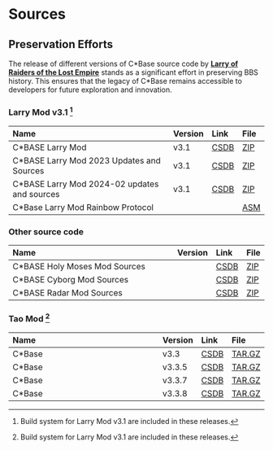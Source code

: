 <style>
    table th:first-of-type {
        width: 100%;
    }
    table th:nth-of-type(2) {
        width: 100%;
    }
    table th:nth-of-type(3) {
        width: 100%;
    }
    table th:nth-of-type(4) {
        width: 100%;
    }
</style>

#  Sources

## Preservation Efforts
The release of different versions of C\*Base source code by [**Larry of Raiders of the Lost Empire**](https://csdb.dk/scener/?id=7207) stands as a significant effort in preserving BBS history. This ensures that the legacy of C\*Base remains accessible to developers for future exploration and innovation.

### Larry Mod v3.1 [^1]
| Name                                          | Version | Link                                       | File                                                 |
| :-------------------------------------------- | :------ | :----------------------------------------- | :--------------------------------------------------- |
| C\*BASE Larry Mod                             | v3.1    | [CSDB](https://csdb.dk/release/?id=212357) | [ZIP](for-c64-128/cbase-larrymod.zip)                |
| C\*BASE Larry Mod 2023 Updates and Sources    | v3.1    | [CSDB](https://csdb.dk/release/?id=238025) | [ZIP](for-c64-128/cbaselarmod2023.zip)               |
| C\*BASE Larry Mod 2024-02 updates and sources | v3.1    | [CSDB](https://csdb.dk/release/?id=239293) | [ZIP](for-c64-128/cbase_larrymod_update_rainbow.zip) |
| C\*Base Larry Mod Rainbow Protocol            |         |                                            | [ASM](sources/rainbow_protocol_cb.asm)     |

### Other source code
| Name                           | Version | Link                                       | File                                           |
| :----------------------------- | :------ | :----------------------------------------- | :--------------------------------------------- |
| C\*BASE Holy Moses Mod Sources |         | [CSDB](https://csdb.dk/release/?id=200990) | [ZIP](sources/cbase-moses-mod96-sources.zip)   |
| C\*BASE Cyborg Mod Sources     |         | [CSDB](https://csdb.dk/release/?id=200939) | [ZIP](sources/cbase-cyborg-mod-%20sources.zip) |
| C\*BASE Radar Mod Sources      |         | [CSDB](https://csdb.dk/release/?id=200946) | [ZIP](sources/cbase-radarmod-sources.zip)      |

### Tao Mod [^1]
| Name   | Version | Link                                       | File                                        |
| :----- | :------ | :----------------------------------------- | :------------------------------------------ |
| C*Base | v3.3    | [CSDB](https://csdb.dk/release/?id=45545)  | [TAR.GZ](sources/cbase-3.3.4.tar.gz)        |
| C*Base | v3.3.5  | [CSDB](https://csdb.dk/release/?id=55798)  | [TAR.GZ](sources/cbase-3.3.5.tar.gz)        |
| C*Base | v3.3.7  | [CSDB](https://csdb.dk/release/?id=121416) | [TAR.GZ](sources/cbase-3.3.7-source.tar.gz) |
| C*Base | v3.3.8  | [CSDB](https://csdb.dk/release/?id=150178) | [TAR.GZ](sources/cbase-3.3.8.tar.gz)        |

[^1]: Build system for Larry Mod v3.1 are included in these releases.